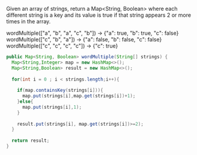 Given an array of strings, return a Map<String, Boolean> where each different string is a key and its value is true if that string appears 2 or more times in the array.

wordMultiple(["a", "b", "a", "c", "b"]) → {"a": true, "b": true, "c": false}
wordMultiple(["c", "b", "a"]) → {"a": false, "b": false, "c": false}
wordMultiple(["c", "c", "c", "c"]) → {"c": true}



```java
public Map<String, Boolean> wordMultiple(String[] strings) {
  Map<String,Integer> map = new HashMap<>();
  Map<String,Boolean> result = new HashMap<>();
  
  for(int i = 0 ; i < strings.length;i++){
    
    if(map.containsKey(strings[i])){
      map.put(strings[i],map.get(strings[i])+1);
    }else{
      map.put(strings[i],1);
    }
    
    result.put(strings[i], map.get(strings[i])>=2);
  }
  
  return result;
}

```

